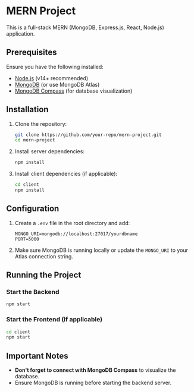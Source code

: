 # MERN Project

This is a full-stack MERN (MongoDB, Express.js, React, Node.js) application.

## Prerequisites

Ensure you have the following installed:
- [Node.js](https://nodejs.org/) (v14+ recommended)
- [MongoDB](https://www.mongodb.com/try/download/community) (or use MongoDB Atlas)
- [MongoDB Compass](https://www.mongodb.com/products/compass) (for database visualization)

## Installation

1. Clone the repository:
   ```sh
   git clone https://github.com/your-repo/mern-project.git
   cd mern-project
   ```

2. Install server dependencies:
   ```sh
   npm install
   ```

3. Install client dependencies (if applicable):
   ```sh
   cd client
   npm install
   ```

## Configuration

1. Create a `.env` file in the root directory and add:
   ```env
   MONGO_URI=mongodb://localhost:27017/yourdbname
   PORT=5000
   ```

2. Make sure MongoDB is running locally or update the `MONGO_URI` to your Atlas connection string.

## Running the Project

### Start the Backend
```sh
npm start
```

### Start the Frontend (if applicable)
```sh
cd client
npm start
```

## Important Notes

- **Don't forget to connect with MongoDB Compass** to visualize the database.
- Ensure MongoDB is running before starting the backend server.



